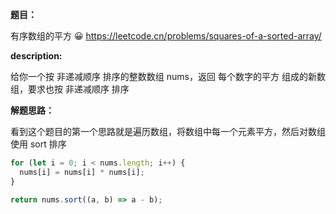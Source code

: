 **题目：**

有序数组的平方 😀 https://leetcode.cn/problems/squares-of-a-sorted-array/

**description:**

给你一个按 非递减顺序 排序的整数数组 nums，返回 每个数字的平方 组成的新数组，要求也按 非递减顺序 排序

**解题思路：**

看到这个题目的第一个思路就是遍历数组，将数组中每一个元素平方，然后对数组使用 sort 排序

```js
for (let i = 0; i < nums.length; i++) {
  nums[i] = nums[i] * nums[i];
}

return nums.sort((a, b) => a - b);
```
